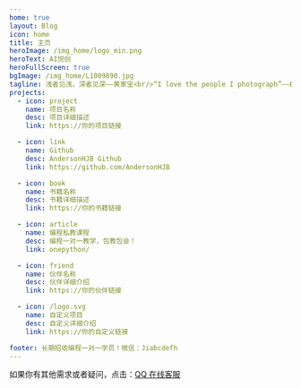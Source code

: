 ```yaml
---
home: true
layout: Blog
icon: home
title: 主页
heroImage: /img_home/logo_min.png
heroText: AI悦创
heroFullScreen: true
bgImage: /img_home/L1009890.jpg
tagline: 浅者见浅，深者见深——黄家宝<br/>“I love the people I photograph”——Bruce Gilden
projects:
  - icon: project
    name: 项目名称
    desc: 项目详细描述
    link: https://你的项目链接

  - icon: link
    name: Github
    desc: AndersonHJB Github
    link: https://github.com/AndersonHJB

  - icon: book
    name: 书籍名称
    desc: 书籍详细描述
    link: https://你的书籍链接

  - icon: article
    name: 编程私教课程
    desc: 编程一对一教学，包教包会！
    link: onepython/

  - icon: friend
    name: 伙伴名称
    desc: 伙伴详细介绍
    link: https://你的伙伴链接

  - icon: /logo.svg
    name: 自定义项目
    desc: 自定义详细介绍
    link: https://你的自定义链接

footer: 长期招收编程一对一学员！微信：Jiabcdefh
---
```


如果你有其他需求或者疑问，点击：[QQ 在线客服](http://wpa.qq.com/msgrd?v=3&uin=1432803776&site=qq&menu=yes)
